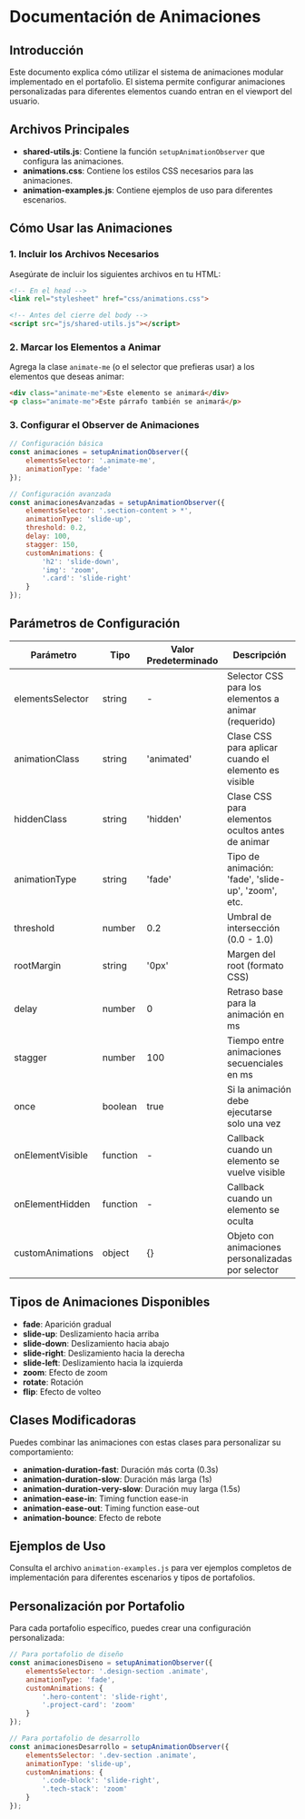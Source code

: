 # Documentación de Animaciones

## Introducción

Este documento explica cómo utilizar el sistema de animaciones modular implementado en el portafolio. El sistema permite configurar animaciones personalizadas para diferentes elementos cuando entran en el viewport del usuario.

## Archivos Principales

- **shared-utils.js**: Contiene la función `setupAnimationObserver` que configura las animaciones.
- **animations.css**: Contiene los estilos CSS necesarios para las animaciones.
- **animation-examples.js**: Contiene ejemplos de uso para diferentes escenarios.

## Cómo Usar las Animaciones

### 1. Incluir los Archivos Necesarios

Asegúrate de incluir los siguientes archivos en tu HTML:

```html
<!-- En el head -->
<link rel="stylesheet" href="css/animations.css">

<!-- Antes del cierre del body -->
<script src="js/shared-utils.js"></script>
```

### 2. Marcar los Elementos a Animar

Agrega la clase `animate-me` (o el selector que prefieras usar) a los elementos que deseas animar:

```html
<div class="animate-me">Este elemento se animará</div>
<p class="animate-me">Este párrafo también se animará</p>
```

### 3. Configurar el Observer de Animaciones

```javascript
// Configuración básica
const animaciones = setupAnimationObserver({
    elementsSelector: '.animate-me',
    animationType: 'fade'
});

// Configuración avanzada
const animacionesAvanzadas = setupAnimationObserver({
    elementsSelector: '.section-content > *',
    animationType: 'slide-up',
    threshold: 0.2,
    delay: 100,
    stagger: 150,
    customAnimations: {
        'h2': 'slide-down',
        'img': 'zoom',
        '.card': 'slide-right'
    }
});
```

## Parámetros de Configuración

| Parámetro | Tipo | Valor Predeterminado | Descripción |
|-----------|------|----------------------|-------------|
| elementsSelector | string | - | Selector CSS para los elementos a animar (requerido) |
| animationClass | string | 'animated' | Clase CSS para aplicar cuando el elemento es visible |
| hiddenClass | string | 'hidden' | Clase CSS para elementos ocultos antes de animar |
| animationType | string | 'fade' | Tipo de animación: 'fade', 'slide-up', 'zoom', etc. |
| threshold | number | 0.2 | Umbral de intersección (0.0 - 1.0) |
| rootMargin | string | '0px' | Margen del root (formato CSS) |
| delay | number | 0 | Retraso base para la animación en ms |
| stagger | number | 100 | Tiempo entre animaciones secuenciales en ms |
| once | boolean | true | Si la animación debe ejecutarse solo una vez |
| onElementVisible | function | - | Callback cuando un elemento se vuelve visible |
| onElementHidden | function | - | Callback cuando un elemento se oculta |
| customAnimations | object | {} | Objeto con animaciones personalizadas por selector |

## Tipos de Animaciones Disponibles

- **fade**: Aparición gradual
- **slide-up**: Deslizamiento hacia arriba
- **slide-down**: Deslizamiento hacia abajo
- **slide-right**: Deslizamiento hacia la derecha
- **slide-left**: Deslizamiento hacia la izquierda
- **zoom**: Efecto de zoom
- **rotate**: Rotación
- **flip**: Efecto de volteo

## Clases Modificadoras

Puedes combinar las animaciones con estas clases para personalizar su comportamiento:

- **animation-duration-fast**: Duración más corta (0.3s)
- **animation-duration-slow**: Duración más larga (1s)
- **animation-duration-very-slow**: Duración muy larga (1.5s)
- **animation-ease-in**: Timing function ease-in
- **animation-ease-out**: Timing function ease-out
- **animation-bounce**: Efecto de rebote

## Ejemplos de Uso

Consulta el archivo `animation-examples.js` para ver ejemplos completos de implementación para diferentes escenarios y tipos de portafolios.

## Personalización por Portafolio

Para cada portafolio específico, puedes crear una configuración personalizada:

```javascript
// Para portafolio de diseño
const animacionesDiseno = setupAnimationObserver({
    elementsSelector: '.design-section .animate',
    animationType: 'fade',
    customAnimations: {
        '.hero-content': 'slide-right',
        '.project-card': 'zoom'
    }
});

// Para portafolio de desarrollo
const animacionesDesarrollo = setupAnimationObserver({
    elementsSelector: '.dev-section .animate',
    animationType: 'slide-up',
    customAnimations: {
        '.code-block': 'slide-right',
        '.tech-stack': 'zoom'
    }
});
```